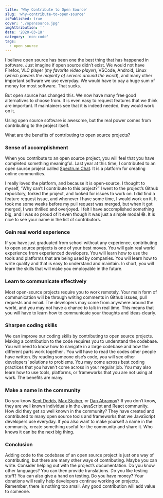 ```yaml
---
title: 'Why Contribute to Open Source'
slug: 'why-contribute-to-open-source'
isPublished: true
cover: './opensource.jpg'
imgAttribution: ''
date: '2020-03-18'
category: 'non-code'
tags:
  - open source
---
```


I believe open source has been one the best thing that has happened in software. Just imagine if open source didn’t exist. We would not have Firefox, VLC player (_my favorite video player_), VSCode, Android, Linux (_which powers the majority of servers around the world_), and many other important software we use everyday. We would have to pay a huge sum of money for most software. That sucks.

But open source has changed this. We now have many free good alternatives to choose from. It is even easy to request features that we think are important. If maintainers see that it is indeed needed, they would work on it.

Using open source software is awesome, but the real power comes from contributing to the project itself.

What are the benefits of contributing to open source projects?

### Sense of accomplishment

When you contribute to an open source project, you will feel that you have completed something meaningful. Last year at this time, I contributed to an open source project called [Spectrum Chat](https://spectrum.chat/). It is a platform for creating online communities.

I really loved the platform, and because it is open-source, I thought to myself, “Why can’t I contribute to this project?” I went to the project’s Github repository, forked the project, and looked for issues to work on. I did find a feature request issue, and whenever I have some time, I would work on it. It took me some weeks before my pull request was merged, but when it got merged, I was thrilled and overjoyed. I felt I have accomplished something big, and I was so proud of it even though it was just a simple modal 😁. It is nice to see your name in the list of contributors.

### Gain real world experience

If you have just graduated from school without any experience, contributing to open source projects is one of your best moves. You will gain real world experience from experienced developers. You will learn how to use the tools and platforms that are being used by companies. You will learn how to write quality and that is easy to understand and maintain. In short, you will learn the skills that will make you employable in the future.

### Learn to communicate effectively

Most open-source projects require you to work remotely. Your main form of communication will be through writing comments in Github issues, pull requests and email. The developers may come from anywhere around the world, and you may not have a chance to talk in real time. This means that you will have to learn how to communicate your thoughts and ideas clearly.

### Sharpen coding skills

We can improve our coding skills by contributing to open source projects. Making a contribution to the code requires you to understand the codebase. You will need to know how to navigate in a large codebase and how the different parts work together . You will have to read the codes other people have written. By reading someone else’s code, you will see other developers’ solutions to problems. You may come across best coding practices that you haven't come across in your regular job. You may also learn how to use tools, platforms, or frameworks that you are not using at work. The benefits are many.

### Make a name in the community

Do you know [Kent Dodds](http://kentcdodds.com/), [Max Stoiber](https://mxstbr.com/), or [Dan Abramov](https://overreacted.io/)? If you don’t know, they are well known individuals in the JavaScript and React community. How did they get so well known in the community? They have created and contributed to many open source tools and frameworks that we JavaScript developers use everyday. If you also want to make yourself a name in the community, create something useful for the community and share it. Who knows it can be the next big thing.

### Conclusion

Adding code to the codebase of an open source project is just one way of contributing, but there are many other ways of contributing. Maybe you can write. Consider helping out with the project’s documentation. Do you know other languages? You can then provide translations. Do you like testing stuff? You can also give a hand on testing. Do you have money? Your donations will really help developers continue working on projects. Remember, there is nothing too small. Any good contribution will add value to someone.
